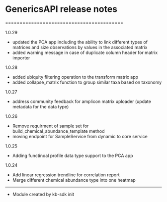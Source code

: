 # GenericsAPI release notes
=========================================

1.0.29
* updated the PCA app including the ability to link different types of matrices and size observations by values in the associated matrix
* added warning message in case of duplicate column header for matrix importer

1.0.28
* added ubiquity filtering operation to the transform matrix app
* added collapse_matrix function to group similar taxa based on taxonomy

1.0.27
* address community feedback for amplicon matrix uploader (update metadata for the data type)

1.0.26
* Remove requirment of sample set for build_chemical_abundance_template method
* moving endpoint for SampleService from dynamic to core service

1.0.25
* Adding functinoal profile data type support to the PCA app

1.0.24
* Add linear regression trendline for correlation report
* Merge different chemical abundance type into one heatmap

-----
* Module created by kb-sdk init
